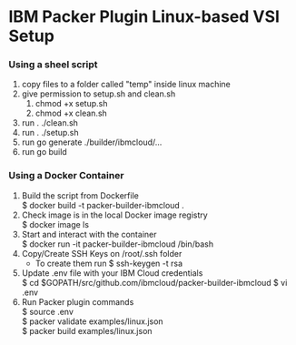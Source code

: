 # IBM Packer Plugin Linux-based VSI Setup

### Using a sheel script
1. copy files to a folder called "temp" inside linux machine
2. give permission to setup.sh and clean.sh
   1. chmod +x setup.sh
   2. chmod +x clean.sh
3. run . ./clean.sh
4. run . ./setup.sh
5. run go generate ./builder/ibmcloud/...
6. run go build

### Using a Docker Container
1. Build the script from Dockerfile  
    $ docker build -t packer-builder-ibmcloud .   
2. Check image is in the local Docker image registry  
    $ docker image ls
3. Start and interact with the container  
    $ docker run -it packer-builder-ibmcloud /bin/bash  
4. Copy/Create SSH Keys on /root/.ssh folder   
    - To create them run $ ssh-keygen -t rsa 
5. Update .env file with your IBM Cloud credentials  
    $ cd $GOPATH/src/github.com/ibmcloud/packer-builder-ibmcloud 
    $ vi .env    
6. Run Packer plugin commands  
    $ source .env  
    $ packer validate examples/linux.json  
    $ packer build examples/linux.json